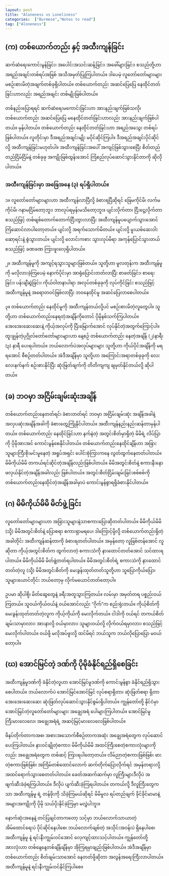 ```yaml
---
layout: post
title: "Aloneness vs Loneliness"
categories:  ["Burmese","Notes to read"]
tag: ["Aloneness"]
---
```


## (က) တစ်ယောက်တည်း နှင့် အထီးကျန်ခြင်း

ဆက်ဆံရေးကောင်းမွန်ခြင်း၊ အပေါင်းအသင်းဆန့်ခြင်း၊ အဖေါ်များခြင်း၊ စသည်တို့ဟာ အရည်အချင်းတစ်ရပ်အဖြစ် အသိအမှတ်ပြုကြပါတယ်။ ဒါပေမဲ့ လူတော်တော်များများ မစဉ်းစားမိတဲ့အချက်တစ်ခုရှိပါတယ်။ တစ်ယောက်တည်း အဆင်ပြေပြေ နေထိုင်တတ်ခြင်းဟာလည်း အရည်အချင်း တစ်မျိုးဖြစ်ပါတယ်။

<!-- more -->
တစ်နည်းပြောရရင် ဆက်ဆံရေးမကောင်းခြင်းဟာ အားနည်းချက်ဖြစ်သလို၊ တစ်ယောက်တည်း အဆင်ပြေပြေ မနေထိုင်တတ်ခြင်းဟာလည်း အားနည်းချက်ဖြစ်ပါတယ်။
မှန်ပါတယ်။ တစ်ယောက်တည်း နေထိုင်တတ်ခြင်းဟာ အရည်အသွေး တစ်ရပ်ဖြစ်ပါတယ်။ လူတိုင်းမှာ ဒီအရည်အချင်းမျိုး မပိုင်ဆိုင်ကြပါ။ ဒီအရည်အချင်းပိုင်ဆိုင်လို့ အထီးကျန်ခြင်းမဟုတ်ပါ။ အထီးကျန်ခြင်းအပေါ် အကျင့်ဖြစ်သွားစေပြီး စိတ်တည်တည်ငြိမ်ငြိမ်နဲ့ တစ်ခုခု အကျိုးဖြစ်ထွန်းအောင် ကြံစည်လုပ်ဆောင်သွားနိုင်တာကို ဆိုလိုပါတယ်။

### အထီးကျန်ခြင်းမှာ အခြေအနေ (၃) ရပ်ရှိပါတယ်။

၁။ လူတော်တော်များများဟာ အထီးကျန်လာပြီလို့ ခံစားရပြီဆိုရင် ခြေမကိုင်မိ၊ လက်မကိုင်မိ၊ ဂနာမငြိမ်တော့ဘူး၊ ဘာလုပ်ရမှန်းမသိတော့ဘူး။ ပျင်းလိုက်တာ၊ ငြီးငွေ့လိုက်တာ စသည်ဖြင့် တစ်ဖျစ်တောက်တောက်ငြီးတွားလာပြီး အထီးကျန်မူပပျောက်သွားအောင်ကြံဆောင်လာပါတော့တယ်။ ပျင်းလို့ အရက်သောက်မိတယ်။ ပျင်းလို့ မူးယစ်ဆေးဝါးဆော့ရင်းနဲ့ စွဲသွားတယ်။ ပျင်းလို့ လောင်းကစား သွားလုပ်မိရာ အကုန်ပြောင်သွားတယ် စသည်ဖြင့် ခဏခဏ ကြားဖူးလေ့ရှိပါတယ်။

၂။ အထီးကျန်မူကို အကျင့်ရသွားသူများဖြစ်တယ်။ သူတို့ဟာ မူလတုန်းက အထီးကျန်မူကို မလိုလားခဲ့ကြပေမဲ့ နောက်ပိုင်းမှာ အာရုံပြောင်းတတ်လာပြီး စာဖတ်ခြင်း၊ စာရေးခြင်း၊ ပန်းချီဆွဲခြင်း၊ ကိုယ်ဝါတနာပါရာ အလုပ်တစ်ခုခုကို လုပ်ကိုင်ခြင်း စသည်ဖြင့် အထီးကျန်မူနဲ့ အရောတဝင်ဖြစ်လာပြီး ဘဝနေထိုင်မူ အဆင်ပြေလာစေပါတယ်။

၃။ တစ်ယောက်တည်း နေထိုင်မူကို အထီးကျန်တယ်လို့ပင် မစဉ်းစားမိတဲ့လူတွေပါ။ သူတို့ဟာ တစ်ယောက်တည်းနေရတဲ့အချိန်ကိုတောင် ပိုမိုနစ်သက်ကြပါတယ်။ အေးအေးဆေးဆေးနဲ့ ကိုယ့်အလုပ်ကို ပြီးမြောက်အောင် လုပ်နိုင်တဲ့အတွက်ကြောင့်ပါ။ ထူးချွန်တဲ့ပုဂ္ဂိုလ်တော်တော်များများဟာ နေ့စဉ် တစ်ယောက်တည်း နေတဲ့အချိန် (၂)နာရီ၊ (၃) နာရီ ပေးရပါတယ်။ ဘယ်လောက်ပဲအလုပ်များများ သူတို့ဟာ ကိုယ်ပိုင်အချိန်ကို မရရအောင် စီစဉ်တတ်ပါတယ်။ အဲဒီအချိန်မှာ သူတို့ဟာ အကြောင်းအရာတစ်ခုခုကို လေးလေးနက်နက် စဉ်းစားနိုင်ပြီး ဆုံးဖြတ်ချက်ကို တိတိကျကျ ချမှတ်နိုင်တယ်လို့ ဆိုပါတယ်။

## (ခ) ဘဝမှာ အငြိမ်းချမ်းဆုံးအချိန်

တစ်ယောက်တည်းနေတတ်ရင်၊ ခံစားတတ်ရင် ဘဝမှာ အငြိမ်းချမ်းဆုံး အချိန်အခါနဲ့ အလှပဆုံးအချိန်အခါကို ခံစားတွေ့ကြုံနိုင်ပါတယ်။ အထီးကျန်နည်းနည်းဆန်တာမှန်ပါတယ်။ တစ်ယောက်တည်း နေထိုင်ခြင်းဟာ နက်နဲတဲ့ အတွင်းစိတ်မှာရှိတဲ့ မိမိရဲ့ လိပ်ပြာကို ပိုမိုအားအင် ကောင်းမွန်စေနိုင်ပါတယ်။ တစ်ယောက်တည်းနေထိုင်ချိန်ဟာ အခြားသူများကြီးစိုးမင်းမူနေတဲ့ အရူပ်အရှင်း ပေါင်းစုံကြားကနေ လွတ်ထွက်နေတတ်ပါတယ်။ မိမိကိုယ်မိမိ တကယ်ရင်ဆိုင်တဲ့အချိန်လည်းဖြစ်ပါတယ်။ မိမိအတွင်းစိတ်နဲ့ စကားနီးနောဖလှယ်နိုင်တဲ့အချိန်အခါလည်း ဖြစ်ပါတယ်။ အတွင်းစိတ်ငြိမ်းချမ်းခြင်းစစ်စစ်ကို တစ်ယောက်တည်းနေထိုင်တဲ့အချိန်အခါမှာပဲ ကောင်းမွန်စွာရရှိခံစားနိုင်ပါတယ်။

## (ဂ) မိမိကိုယ်မိမိ မိတ်ဖွဲ့ ခြင်း

လူတော်တော်များများဟာ အခြားသူများနဲ့သာစကားပြောဆိုတတ်ပါတယ်။ မိမိကိုယ်မိမိ (သို့) မိမိအတွင်းစိတ်နဲ့ ပြောစရာ စကားရှာမရပေ၊ ဒါကြောင့်မို့လို့ တစ်ယောက်တည်းရှိတဲ့အခါတိုင်း အထီးကျန်ဆန်တာကို ခံစားရတတ်ပါတယ်။ အမှန်တော့ လူဖြစ်တန်အောင် လူဆိုတာ ကိုယ့်အတွင်းစိတ်က ထွက်လာတဲ့ စကားသံကို နားထောင်တတ်အောင် သင်ထားရပါတယ်။ မိမိကိုယ်မိမိ မိတ်ဖွဲ့တတ်ရပါတယ်။ မိမိအတွင်းစိတ်ရဲ့ စကားသံကို နားထောင်တတ်တဲ့လူ (သို့) မိမိအတွင်းစိတ်ကို မေးခွန်းထုတ်တတ်သူတို့ဟာ သူပြောကိုယ်ပြော၊ သူများယောင်တိုင်း ဘယ်တော့မှ လိုက်မယောင်တတ်တော့ပါ။

ဥပမာ ဆိုပါစို့၊ မိတ်ဆွေတွေနဲ့ ခရီးအတူသွားကြတယ်။ လမ်းမှာ အမှတ်တရ ပစ္စည်းဝယ်ကြတယ်။ သူဝယ်ကိုယ်ဝယ်နဲ့ ဝယ်အောင်လည်း “ဂိုက်”က စည်းရုံးတယ်။ ကိုယ့်စိတ်ကို မေးခွန်းထုတ်တတ်တဲ့လူက ကိုယ့်ကိုယ်ကို မေးလိုက်တယ်။ ငါဒါကို ဝယ်ရင် တကယ်စိတ်ချမ်းသာမှာလား၊ အားနာလို့ ဝယ်မှာလား၊ သူများဝယ်လို့ လိုက်ဝယ်ရမှာလား၊ စသည်ဖြင့် မေးလိုက်ပါတယ်။ ဝယ်ဖို့ မလိုအပ်ဖူးလို့ ထင်မိရင် ဘယ်သူက ဘယ်လိုပြောပြော မဝယ်တော့ပါ။

## (ဃ) အောင်မြင်တဲ့ ဒဏ်ကို ပိုမိုခံနိုင်ရည်ရှိစေခြင်း

အထီးကျန်မူဒဏ်ကို ခံနိုင်တဲ့လူဟာ အောင်မြင်မူဒဏ်ကို ကောင်းမွန်စွာ ခံနိုင်ရည်ရှိသွားစေပါတယ်။ ဘယ်လောက်ပဲ အောင်မြင်အောင်မြင် လုပ်စရာရှိတာ၊ ဆုံးဖြတ်စရာ ရှိတာ အေးအေးဆေးဆေး ဆုံးဖြတ်လုပ်ဆောင်သွားနိုင်စွမ်းရှိပါတယ်။ ကျွန်တော်တို့ နိုင်ငံမှာ အောင်မြင်တဲ့လူတော်တော်များများ အချွေအရံ ပေါများကြပါတယ်။ အောင်မြင်မူကြီးမားလေလေ၊ အချွေအရံရဲ့ အဆင့်မြင့်မားလေလေဖြစ်ပါတယ်။

ဖိနပ်တိုက်တာကအစ၊ အစားအသောက်စီစဉ်တာကအဆုံး အချွေအရံတွေက လုပ်ဆောင်ပေးကြပါတယ်။ နားဝင်ချိုတဲ့စကား၊ မိမိကိုယ်မိမိ အထင်ကြီးစေတဲ့စကားလုံးများကိုလည်း အချွေအရံတွေက တစ်ဆင့် ကြားရပါတော့တယ်။ လိမ်ညာတဲ့စကားဖြစ်ဖြစ်၊ ဖားတဲ့စကားဖြစ်ဖြစ်၊ အကြိမ်တစ်ထောင်လောက် ဆက်တိုက်ပြောလိုက်ရင် အမှန်တရားလို့ အထင်ရောက်သွားစေတတ်ပါတယ်။ ခေတ်အဆက်ဆက်မှာ လူကြီးများဒီလိုပဲ အဖျက်ဆီးခံခဲ့ရကြပါတယ်။ ဒီလိုပဲ ပျက်ဆီးခဲ့ကြရပါတယ်။ တကယ်လို့ ဒီလူကြီးတွေကသာ အထီးကျန်မူ ရဲ့ တန်ဖိုးကို သိခဲ့ကြမယ်ဆိုရင် မိမိမူလ ရပ်တည်ချက် ခိုင်ခိုင်မာမာနဲ့ အများအကျိုးကို ပိုမို သယ်ပိုးနိုင်ခဲ့ကြမှာ မလွှဲပါဘူး။

နောက်ဆုံးအနေနဲ့ တင်ပြချင်တာကတော့ သင့်မှာ ဘယ်လောက်သာယာတဲ့ အိမ်ထောင်ရေးပဲ ပိုင်ဆိုင်နေပါစေ၊ ဘယ်လောက်ချစ်တဲ့ အသိုင်းအဝန်းပဲ ရှိနေပါစေ၊ အထီးကျန်မူ နဲ့ ရင်းနီးကျွမ်းဝင်အောင် လေ့ကျင့်ထားသင့်ပါတယ်။ ကျွန်တော်တို့ အားလုံးဟာ တစ်နေ့နေ့တစ်ချိန်ချိန်မှာ အိုကြရမှာချည်းဖြစ်ပါတယ်။ အဲဒီအချိန်မှာ တစ်ယောက်တည်း စိတ်ချမ်းသာအောင် နေတတ်ဖို့ဆိုတာ အလွန်အရေးကြီးလာပါတယ်။
အထီးကျန်မူနဲ့ ရင်းနီးကျွမ်းဝင်နိုင်ကြပါစေ။
